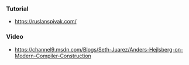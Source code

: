 ### Tutorial

- https://ruslanspivak.com/

### Video

- https://channel9.msdn.com/Blogs/Seth-Juarez/Anders-Hejlsberg-on-Modern-Compiler-Construction
